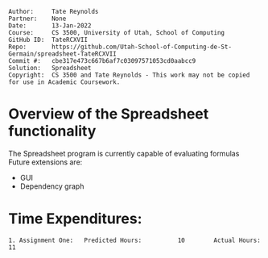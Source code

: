 ```
Author:     Tate Reynolds
Partner:    None
Date:       13-Jan-2022
Course:     CS 3500, University of Utah, School of Computing
GitHub ID:  TateRCXVII
Repo:       https://github.com/Utah-School-of-Computing-de-St-Germain/spreadsheet-TateRCXVII
Commit #:   cbe317e473c667b6af7c03097571053cd0aabcc9
Solution:   Spreadsheet
Copyright:  CS 3500 and Tate Reynolds - This work may not be copied for use in Academic Coursework.
```

# Overview of the Spreadsheet functionality

The Spreadsheet program is currently capable of evaluating formulas
Future extensions are:  
- GUI
- Dependency graph

# Time Expenditures:

    1. Assignment One:   Predicted Hours:          10        Actual Hours:     11   
